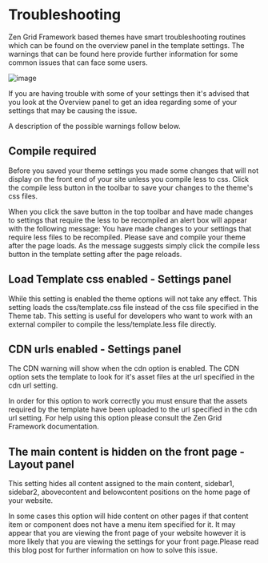 Troubleshooting
======

 
Zen Grid Framework based themes have smart troubleshooting routines which can be found on the overview panel in the template settings. The warnings that can be found here provide further information for some common issues that can face some users.

<img src="http://docs.joomlabamboo.com/zen-grid-framework-4/images/troubleshooting.jpg" alt="image" />

If you are having trouble with some of your settings then it's advised that you look at the Overview panel to get an idea regarding some of your settings that may be causing the issue.

A description of the possible warnings follow below. 

Compile required
--------
Before you saved your theme settings you made some changes that will not display on the front end of your site unless you compile less to css. Click the compile less button in the toolbar to save your changes to the theme's css files.

When you click the save button in the top toolbar and have made changes to settings that require the less to be recompiled an alert box will appear with the following message:
You have made changes to your settings that require less files to be recompiled. Please save and compile your theme after the page loads.
As the message suggests simply click the compile less button in the template setting after the page reloads.

Load Template css enabled - Settings panel
--------
While this setting is enabled the theme options will not take any effect. This setting loads the css/template.css file instead of the css file specified in the Theme tab. This setting is useful for developers who want to work with an external compiler to compile the less/template.less file directly.

CDN urls enabled - Settings panel
--------
	
The CDN warning will show when the cdn option is enabled. The CDN option sets the template to look for it's asset files at the url specified in the cdn url setting.

In order for this option to work correctly you must ensure that the assets required by the template have been uploaded to the url specified in the cdn url setting. For help using this option please consult the Zen Grid Framework documentation.


The main content is hidden on the front page - Layout panel
--------

This setting hides all content assigned to the main content, sidebar1, sidebar2, abovecontent and belowcontent positions on the home page of your website.

In some cases this option will hide content on other pages if that content item or component does not have a menu item specified for it. It may appear that you are viewing the front page of your website however it is more likely that you are viewing the settings for your front page.Please read this blog post for further information on how to solve this issue.

